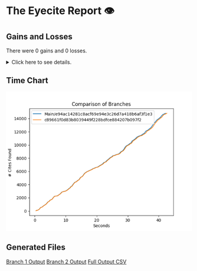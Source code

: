 # The Eyecite Report :eye:



Gains and Losses
---------
There were 0 gains and 0 losses.

<details>
<summary>Click here to see details.</summary>

|     id     |  Gain  |  Loss  |
| ---------- | ------ | ------ |


</details>



Time Chart
---------

![image](https://raw.githubusercontent.com/freelawproject/eyecite/artifacts/202/results/chart.png)


Generated Files
---------

[Branch 1 Output](https://raw.githubusercontent.com/freelawproject/eyecite/artifacts/202/results/e94ac14281c8acf69e94e3c26d7a418b6af3f1e3.json)
[Branch 2 Output](https://raw.githubusercontent.com/freelawproject/eyecite/artifacts/202/results/c89661f0d83b8039449f228bdfce884207b097f2.json)
[Full Output CSV ](https://raw.githubusercontent.com/freelawproject/eyecite/artifacts/202/results/output.csv)
